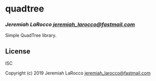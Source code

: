 # quadtree
### _Jeremiah LaRocco <jeremiah_larocco@fastmail.com>_

Simple QuadTree library.

## License

ISC


Copyright (c) 2019 Jeremiah LaRocco <jeremiah_larocco@fastmail.com>



